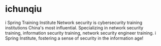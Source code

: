 # ichunqiu
i Spring Training Institute Network security is cybersecurity training institutions China's most influential. Specializing in network security training, information security training, network security engineer training. i Spring Institute, fostering a sense of security in the information age!
